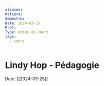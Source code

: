 ```yaml
---
aliases: 
Matière: 
Semestre: 
Date: 2024-03-25
Prof: 
Type: notes de cours
tags:
  - cours
---
```

# Lindy Hop - Pédagogie
Date: [[2024-03-25]] 